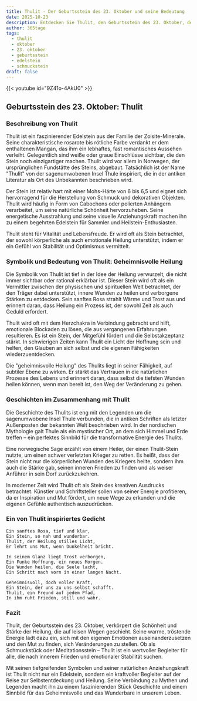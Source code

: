 ```yaml
---
title: Thulit - Der Geburtsstein des 23. Oktober und seine Bedeutung
date: 2025-10-23
description: Entdecken Sie Thulit, den Geburtsstein des 23. Oktober, der Geheimnisvolle Heilung symbolisiert. Seine Symbolik und Geschichte werden Sie inspirieren.
author: 365tage
tags:
  - thulit
  - oktober
  - 23. oktober
  - geburtsstein
  - edelstein
  - schmuckstein
draft: false
---
```


{{< youtube id="9Z41o-4AkU0" >}}

## Geburtsstein des 23. Oktober: Thulit

### Beschreibung von Thulit

Thulit ist ein faszinierender Edelstein aus der Familie der Zoisite-Minerale. Seine charakteristische rosarote bis rötliche Farbe verdankt er dem enthaltenen Mangan, das ihm ein lebhaftes, fast romantisches Aussehen verleiht. Gelegentlich sind weiße oder graue Einschlüsse sichtbar, die den Stein noch einzigartiger machen. Thulit wird vor allem in Norwegen, der ursprünglichen Fundstätte des Steins, abgebaut. Tatsächlich ist der Name "Thulit" von der sagenumwobenen Insel Thule inspiriert, die in der antiken Literatur als Ort des Unbekannten beschrieben wird.

Der Stein ist relativ hart mit einer Mohs-Härte von 6 bis 6,5 und eignet sich hervorragend für die Herstellung von Schmuck und dekorativen Objekten. Thulit wird häufig in Form von Cabochons oder polierten Anhängern verarbeitet, um seine natürliche Schönheit hervorzuheben. Seine energetische Ausstrahlung und seine visuelle Anziehungskraft machen ihn zu einem begehrten Edelstein für Sammler und Heilstein-Enthusiasten.

Thulit steht für Vitalität und Lebensfreude. Er wird oft als Stein betrachtet, der sowohl körperliche als auch emotionale Heilung unterstützt, indem er ein Gefühl von Stabilität und Optimismus vermittelt.

### Symbolik und Bedeutung von Thulit: Geheimnisvolle Heilung

Die Symbolik von Thulit ist tief in der Idee der Heilung verwurzelt, die nicht immer sichtbar oder rational erklärbar ist. Dieser Stein wird oft als ein Vermittler zwischen der physischen und spirituellen Welt betrachtet, der den Träger dabei unterstützt, innere Wunden zu heilen und verborgene Stärken zu entdecken. Sein sanftes Rosa strahlt Wärme und Trost aus und erinnert daran, dass Heilung ein Prozess ist, der sowohl Zeit als auch Geduld erfordert.

Thulit wird oft mit dem Herzchakra in Verbindung gebracht und hilft, emotionale Blockaden zu lösen, die aus vergangenen Erfahrungen resultieren. Es ist ein Stein, der Mitgefühl fördert und die Selbstakzeptanz stärkt. In schwierigen Zeiten kann Thulit ein Licht der Hoffnung sein und helfen, den Glauben an sich selbst und die eigenen Fähigkeiten wiederzuentdecken.

Die "geheimnisvolle Heilung" des Thulits liegt in seiner Fähigkeit, auf subtiler Ebene zu wirken. Er stärkt das Vertrauen in die natürlichen Prozesse des Lebens und erinnert daran, dass selbst die tiefsten Wunden heilen können, wenn man bereit ist, den Weg der Veränderung zu gehen.

### Geschichten im Zusammenhang mit Thulit

Die Geschichte des Thulits ist eng mit den Legenden um die sagenumwobene Insel Thule verbunden, die in antiken Schriften als letzter Außenposten der bekannten Welt beschrieben wird. In der nordischen Mythologie galt Thule als ein mystischer Ort, an dem sich Himmel und Erde treffen – ein perfektes Sinnbild für die transformative Energie des Thulits.

Eine norwegische Sage erzählt von einem Heiler, der einen Thulit-Stein nutzte, um einen schwer verletzten Krieger zu retten. Es heißt, dass der Stein nicht nur die körperlichen Wunden des Kriegers heilte, sondern ihm auch die Stärke gab, seinen inneren Frieden zu finden und als weiser Anführer in sein Dorf zurückzukehren.

In moderner Zeit wird Thulit oft als Stein des kreativen Ausdrucks betrachtet. Künstler und Schriftsteller sollen von seiner Energie profitieren, da er Inspiration und Mut fördert, um neue Wege zu erkunden und die eigenen Gefühle authentisch auszudrücken.

### Ein von Thulit inspiriertes Gedicht

```
Ein sanftes Rosa, tief und klar,  
Ein Stein, so nah und wunderbar.  
Thulit, der Heilung stilles Licht,  
Er lehrt uns Mut, wenn Dunkelheit bricht.  

In seinem Glanz liegt Trost verborgen,  
Ein Funke Hoffnung, ein neues Morgen.  
Die Wunden heilen, die Seele lacht,  
Ein Schritt nach vorn in einer langen Nacht.  

Geheimnisvoll, doch voller Kraft,  
Ein Stein, der uns zu uns selbst schafft.  
Thulit, ein Freund auf jedem Pfad,  
In ihm ruht Frieden, still und wahr.  
```

### Fazit

Thulit, der Geburtsstein des 23. Oktober, verkörpert die Schönheit und Stärke der Heilung, die auf leisen Wegen geschieht. Seine warme, tröstende Energie lädt dazu ein, sich mit den eigenen Emotionen auseinanderzusetzen und den Mut zu finden, sich Veränderungen zu stellen. Ob als Schmuckstück oder Meditationsstein – Thulit ist ein wertvoller Begleiter für alle, die nach innerem Frieden und emotionaler Stabilität suchen.

Mit seinen tiefgreifenden Symbolen und seiner natürlichen Anziehungskraft ist Thulit nicht nur ein Edelstein, sondern ein kraftvoller Begleiter auf der Reise zur Selbstentdeckung und Heilung. Seine Verbindung zu Mythen und Legenden macht ihn zu einem faszinierenden Stück Geschichte und einem Sinnbild für das Geheimnisvolle und das Wunderbare in unserem Leben.